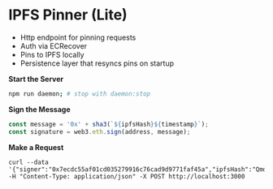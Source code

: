 # IPFS Pinner (Lite)

* Http endpoint for pinning requests
* Auth via ECRecover
* Pins to IPFS locally
* Persistence layer that resyncs pins on startup

**Start the Server**

```bash
npm run daemon; # stop with daemon:stop
```

**Sign the Message**

```javascript
const message = '0x' + sha3(`${ipfsHash}${timestamp}`);
const signature = web3.eth.sign(address, message);
```

**Make a Request**

```
curl --data '{"signer":"0x7ecdc55af01cd035279916c76cad9d9771faf45a","ipfsHash":"Qmdesg3spx73zDUjCfo7sknkvJAWPQdVJdq9TXZT3NWTKr","timestamp":1507020732279,"signature":"0x64c19d212f41ab5e96039ac1d53f12258bdbd578af2dc376fe4e6c0f4e9f53b135aa07ead606ac0a04ca752e987f4f7cd298d649edceab8dad1d564572419ee601"}' -H "Content-Type: application/json" -X POST http://localhost:3000
```
